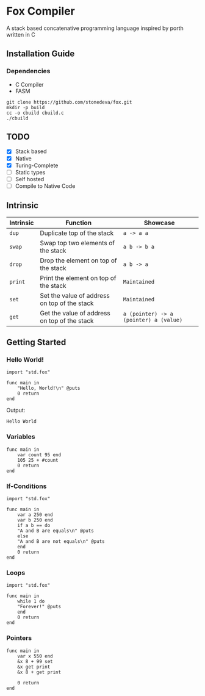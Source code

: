 # Fox Compiler
A stack based concatenative programming language inspired by porth
written in C

## Installation Guide
### Dependencies
- C Compiler
- FASM

```console
git clone https://github.com/stonedeva/fox.git
mkdir -p build
cc -o cbuild cbuild.c
./cbuild
```

## TODO
- [x] Stack based
- [x] Native
- [x] Turing-Complete
- [ ] Static types
- [ ] Self hosted
- [ ] Compile to Native Code

## Intrinsic
| Intrinsic     | Function                                   | Showcase  |
|---------------|--------------------------------------------|-----------|
| ```dup```     | Duplicate top of the stack                 | ```a -> a a```  |
| ```swap```     | Swap top two elements of the stack        |  ```a b -> b a``` |
| ```drop```     | Drop the element on top of the stack      |	```a b -> a```	|
| ```print```	| Print the element on top of the stack	     |	```Maintained``` |
| ```set```     | Set the value of address on top of the stack      |	```Maintained```	|
| ```get```	| Get the value of address on top of the stack	     |	```a (pointer) -> a (pointer) a (value)``` |

## Getting Started
### Hello World!
```code
import "std.fox"

func main in
    "Hello, World!\n" @puts
    0 return
end
```
Output:
```code
Hello World
```

### Variables
```code
func main in
    var count 95 end
    105 25 + #count
    0 return
end
```

### If-Conditions
```code
import "std.fox"

func main in
    var a 250 end
    var b 250 end
    if a b == do
	"A and B are equals\n" @puts
    else
	"A and B are not equals\n" @puts
    end
    0 return
end
```

### Loops
```code
import "std.fox"

func main in
    while 1 do
	"Forever!" @puts
    end
    0 return
end
```

### Pointers
```code
func main in
    var x 550 end
    &x 8 + 99 set
    &x get print
    &x 8 + get print

    0 return
end
